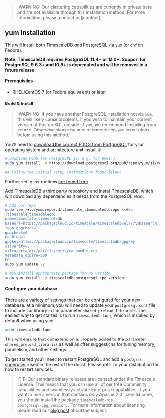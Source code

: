 >:WARNING: Our clustering capabilities are currently in private beta and
are not available through this installation method. For more information,
please [contact us][contact].

## yum Installation [](installation-yum)

This will install both TimescaleDB *and* PostgreSQL via `yum`
(or `dnf` on Fedora).

**Note: TimescaleDB requires PostgreSQL 11.4+ or 12.0+. Support for
PostgreSQL 9.6.3+ and 10.9+ is deprecated and will be removed in a
future release.**

#### Prerequisites

- RHEL/CentOS 7 (or Fedora equivalent) or later

#### Build & Install

>:WARNING: If you have another PostgreSQL installation not
via `yum`, this will likely cause problems.
If you wish to maintain your current version of PostgreSQL outside of `yum`,
we recommend installing from source.  Otherwise please be
sure to remove non-`yum` installations before using this method.

You'll need to [download the correct PGDG from PostgreSQL][pgdg] for
your operating system and architecture and install it:
```bash
# Download PGDG for PostgreSQL 11, e.g. for RHEL 7:
sudo yum install -y https://download.postgresql.org/pub/repos/yum/11/redhat/rhel-7-x86_64/pgdg-redhat-repo-latest.noarch.rpm

## Follow the initial setup instructions found below:
```

Further setup instructions [are found here][yuminstall].

Add TimescaleDB's third party repository and install TimescaleDB,
which will download any dependencies it needs from the PostgreSQL repo:
```bash
# Add our repo
sudo tee /etc/yum.repos.d/timescale_timescaledb.repo <<EOL
[timescale_timescaledb]
name=timescale_timescaledb
baseurl=https://packagecloud.io/timescale/timescaledb/el/7/\$basearch
repo_gpgcheck=1
gpgcheck=0
enabled=1
gpgkey=https://packagecloud.io/timescale/timescaledb/gpgkey
sslverify=1
sslcacert=/etc/pki/tls/certs/ca-bundle.crt
metadata_expire=300
EOL
sudo yum update -y

# Now install appropriate package for PG version
sudo yum install -y timescaledb-postgresql-:pg_version:
```

#### Configure your database

There are a [variety of settings that can be configured][config] for your
new database. At a minimum, you will need to update your `postgresql.conf`
file to include our library in the parameter `shared_preload_libraries`.
The easiest way to get started is to run `timescaledb-tune`, which is
installed by default when using `yum`:
```bash
sudo timescaledb-tune
```

This will ensure that our extension is properly added to the parameter
`shared_preload_libraries` as well as offer suggestions for tuning memory,
parallelism, and other settings.

To get started you'll need to restart PostgreSQL and add
a `postgres` [superuser][createuser] (used in the rest of the docs). Please
refer to your distribution for how to restart services.

>:TIP: Our standard binary releases are licensed under the Timescale License.
This means that you can use all of our free Community capabilities and
seamlessly activate Enterprise capabilities.
If you want to use a version that contains _only_ Apache 2.0 licensed
code, you should install the package `timescaledb-oss-postgresql-:pg_version:`.
For more information about licensing, please read our [blog post][blog-post]
about the subject.

[pgdg]: https://yum.postgresql.org/repopackages.php
[yuminstall]: https://wiki.postgresql.org/wiki/YUM_Installation
[config]: /getting-started/configuring
[createuser]: https://www.postgresql.org/docs/current/sql-createrole.html
[blog-post]: https://www.timescale.com/blog/how-we-are-building-an-open-source-business-a7701516a480
